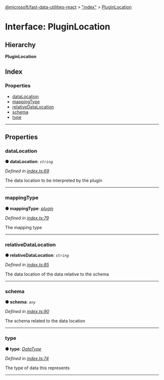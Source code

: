 [@microsoft/fast-data-utilities-react](../README.md) > ["index"](../modules/_index_.md) > [PluginLocation](../interfaces/_index_.pluginlocation.md)

# Interface: PluginLocation

## Hierarchy

**PluginLocation**

## Index

### Properties

* [dataLocation](_index_.pluginlocation.md#datalocation)
* [mappingType](_index_.pluginlocation.md#mappingtype)
* [relativeDataLocation](_index_.pluginlocation.md#relativedatalocation)
* [schema](_index_.pluginlocation.md#schema)
* [type](_index_.pluginlocation.md#type)

---

## Properties

<a id="datalocation"></a>

###  dataLocation

**● dataLocation**: *`string`*

*Defined in [index.ts:69](https://github.com/Microsoft/fast-dna/blob/164dd3ca/packages/fast-data-utilities-react/src/index.ts#L69)*

The data location to be interpreted by the plugin

___
<a id="mappingtype"></a>

###  mappingType

**● mappingType**: *[plugin](../enums/_index_.dataresolvertype.md#plugin)*

*Defined in [index.ts:79](https://github.com/Microsoft/fast-dna/blob/164dd3ca/packages/fast-data-utilities-react/src/index.ts#L79)*

The mapping type

___
<a id="relativedatalocation"></a>

###  relativeDataLocation

**● relativeDataLocation**: *`string`*

*Defined in [index.ts:85](https://github.com/Microsoft/fast-dna/blob/164dd3ca/packages/fast-data-utilities-react/src/index.ts#L85)*

The data location of the data relative to the schema

___
<a id="schema"></a>

###  schema

**● schema**: *`any`*

*Defined in [index.ts:90](https://github.com/Microsoft/fast-dna/blob/164dd3ca/packages/fast-data-utilities-react/src/index.ts#L90)*

The schema related to the data location

___
<a id="type"></a>

###  type

**● type**: *[DataType](../enums/_index_.datatype.md)*

*Defined in [index.ts:74](https://github.com/Microsoft/fast-dna/blob/164dd3ca/packages/fast-data-utilities-react/src/index.ts#L74)*

The type of data this represents

___

